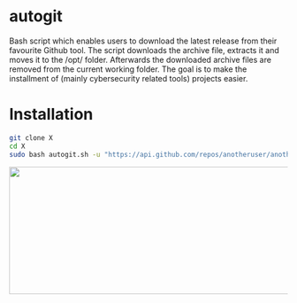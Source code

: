 # autogit
Bash script which enables users to download the latest release from their favourite Github tool. The script downloads the archive file, extracts it and moves it to the /opt/ folder. Afterwards the downloaded archive files are removed from the current working folder. The goal is to make the installment of (mainly cybersecurity related tools) projects easier.

# Installation
```sh
git clone X
cd X
sudo bash autogit.sh -u "https://api.github.com/repos/anotheruser/anotherproject/releases"
```

<img src="https://github.com/bl13pbl03p/autogit/assets/22095577/7c94fa24-543b-493d-b3db-f5a9d9a25c53" width=700px height=230px>
